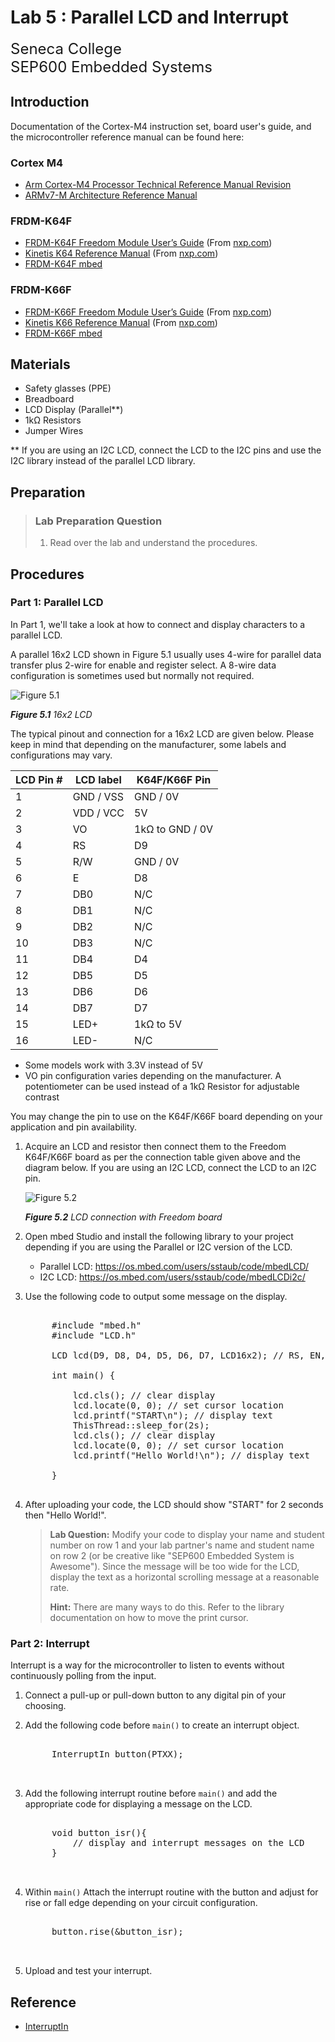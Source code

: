 # Lab 5 : Parallel LCD and Interrupt

<font size="5">
Seneca College</br>
SEP600 Embedded Systems
</font>

## Introduction

Documentation of the Cortex-M4 instruction set, board user's guide, and the microcontroller reference manual can be found here:

### Cortex M4

- [Arm Cortex-M4 Processor Technical Reference Manual Revision](https://developer.arm.com/documentation/100166/0001)
- [ARMv7-M Architecture Reference Manual](https://developer.arm.com/documentation/ddi0403/latest/)

### FRDM-K64F

- [FRDM-K64F Freedom Module User’s Guide](FRDMK64FUG.pdf) (From [nxp.com](https://www.nxp.com/webapp/Download?colCode=FRDMK64FUG))
- [Kinetis K64 Reference Manual](K64P144M120SF5RM.pdf) (From [nxp.com](https://www.nxp.com/webapp/Download?colCode=K64P144M120SF5RM))
- [FRDM-K64F mbed](https://os.mbed.com/platforms/FRDM-K64F/)

### FRDM-K66F

- [FRDM-K66F Freedom Module User’s Guide](FRDMK66FUG.pdf) (From [nxp.com](https://www.nxp.com/webapp/Download?colCode=FRDMK66FUG))
- [Kinetis K66 Reference Manual](K66P144M180SF5RMV2.pdf) (From [nxp.com](https://www.nxp.com/webapp/Download?colCode=K66P144M180SF5RMV2))
- [FRDM-K66F mbed](https://os.mbed.com/platforms/FRDM-K66F/)

## Materials
- Safety glasses (PPE)
- Breadboard
- LCD Display (Parallel**)
- 1kΩ Resistors
- Jumper Wires

** If you are using an I2C LCD, connect the LCD to the I2C pins and use the I2C library instead of the parallel LCD library.

## Preparation

> ### Lab Preparation Question
> 1. Read over the lab and understand the procedures.

## Procedures

### Part 1: Parallel LCD

In Part 1, we'll take a look at how to connect and display characters to a parallel LCD.

A parallel 16x2 LCD shown in Figure 5.1 usually uses 4-wire for parallel data transfer plus 2-wire for enable and register select. A 8-wire data configuration is sometimes used but normally not required.

![Figure 5.1](lab5-lcd.png)

***Figure 5.1** 16x2 LCD*

The typical pinout and connection for a 16x2 LCD are given below. Please keep in mind that depending on the manufacturer, some labels and configurations may vary.

| LCD Pin # | LCD label | K64F/K66F Pin |
|---|---|---|
| 1 | GND / VSS | GND / 0V |
| 2 | VDD / VCC | 5V |
| 3 | VO | 1kΩ to GND / 0V |
| 4 | RS | D9 |
| 5 | R/W | GND / 0V |
| 6 | E | D8 |
| 7 | DB0 | N/C |
| 8 | DB1 | N/C |
| 9 | DB2 | N/C |
| 10 | DB3 | N/C |
| 11 | DB4 | D4 |
| 12 | DB5 | D5 |
| 13 | DB6 | D6 |
| 14 | DB7 | D7 |
| 15 | LED+ | 1kΩ to 5V |
| 16 | LED- | N/C |

- Some models work with 3.3V instead of 5V
- VO pin configuration varies depending on the manufacturer. A potentiometer can be used instead of a 1kΩ Resistor for adjustable contrast

You may change the pin to use on the K64F/K66F board depending on your application and pin availability.

1. Acquire an LCD and resistor then connect them to the Freedom K64F/K66F board as per the connection table given above and the diagram below. If you are using an I2C LCD, connect the LCD to an I2C pin.

    ![Figure 5.2](lab5-lcd-connection.png)

    ***Figure 5.2** LCD connection with Freedom board*

1. Open mbed Studio and install the following library to your project depending if you are using the Parallel or I2C version of the LCD.

    - Parallel LCD: https://os.mbed.com/users/sstaub/code/mbedLCD/
    - I2C LCD: https://os.mbed.com/users/sstaub/code/mbedLCDi2c/

1. Use the following code to output some message on the display.
    <pre>

        #include "mbed.h"
        #include "LCD.h"

        LCD lcd(D9, D8, D4, D5, D6, D7, LCD16x2); // RS, EN, D4-D7, Type
 
        int main() {

            lcd.cls(); // clear display
            lcd.locate(0, 0); // set cursor location
            lcd.printf("START\n"); // display text
            ThisThread::sleep_for(2s);
            lcd.cls(); // clear display
            lcd.locate(0, 0); // set cursor location
            lcd.printf("Hello World!\n"); // display text

        }
    </pre>

1. After uploading your code, the LCD should show "START" for 2 seconds then "Hello World!".

    > **Lab Question:** Modify your code to display your name and student number on row 1 and your lab partner's name and student name on row 2 (or be creative like "SEP600 Embedded System is Awesome"). Since the message will be too wide for the LCD, display the text as a horizontal scrolling message at a reasonable rate. 
    >
    > **Hint:** There are many ways to do this. Refer to the library documentation on how to move the print cursor.

### Part 2: Interrupt

Interrupt is a way for the microcontroller to listen to events without continuously polling from the input.

1. Connect a pull-up or pull-down button to any digital pin of your choosing.

1. Add the following code before ``main()`` to create an interrupt object.
    <pre>

        InterruptIn button(PTXX);

    </pre>

1. Add the following interrupt routine before ``main()`` and add the appropriate code for displaying a message on the LCD.
    <pre>

        void button_isr(){
            // display and interrupt messages on the LCD
        }

    </pre>

1. Within ``main()`` Attach the interrupt routine with the button and adjust for rise or fall edge depending on your circuit configuration.
    <pre>

        button.rise(&button_isr);

    </pre>

1. Upload and test your interrupt.

## Reference

- [InterruptIn](https://os.mbed.com/docs/mbed-os/v6.16/apis/interruptin.html)